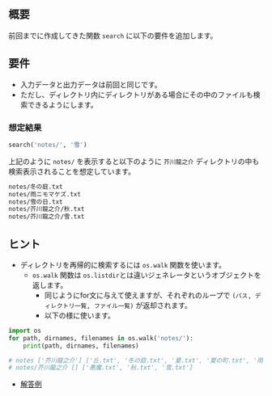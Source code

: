 ## 概要
前回までに作成してきた関数 `search` に以下の要件を追加します。

## 要件
* 入力データと出力データは前回と同じです。
* ただし、ディレクトリ内にディレクトリがある場合にその中のファイルも検索できるようにします。


### 想定結果

```python
search('notes/', '雪')
```

上記のように `notes/` を表示すると以下のように `芥川龍之介` ディレクトリの中も検索表示されることを想定しています。

```bash
notes/冬の庭.txt
notes/雨ニモマケズ.txt
notes/雪の日.txt
notes/芥川龍之介/秋.txt
notes/芥川龍之介/雪.txt
```

## ヒント
* ディレクトリを再帰的に検索するには `os.walk` 関数を使います。
  * `os.walk` 関数は `os.listdir`とは違いジェネレータというオブジェクトを返します。
    * 同じようにfor文に与えて使えますが、それぞれのループで `(パス, ディレクトリ一覧, ファイル一覧)` が返却されます。
    * 以下の様に使います。

```python
import os
for path, dirnames, filenames in os.walk('notes/'):
    print(path, dirnames, filenames)

# notes ['芥川龍之介'] ['丘.txt', '冬の庭.txt', '夏.txt', '夏の町.txt', '雨ニモマケズ.txt', '雪の日.txt']
# notes/芥川龍之介 [] ['悪魔.txt', '秋.txt', '雪.txt']
```

* [解答例](/codes/1/answer/search4.py)